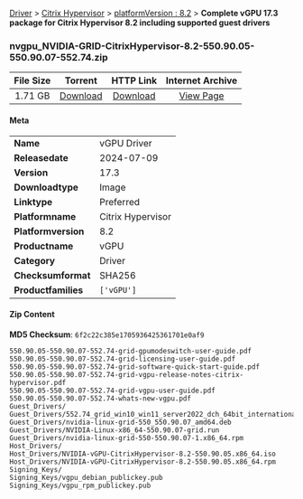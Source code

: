 
[Driver](/README.md)  >  [Citrix Hypervisor](/index/Driver/Citrix_Hypervisor.md)  >  [platformVersion : 8.2](/index/Driver/Citrix_Hypervisor/8.2.md)  >  **Complete vGPU 17.3 package for Citrix Hypervisor 8.2 including supported guest drivers**


### nvgpu_NVIDIA-GRID-CitrixHypervisor-8.2-550.90.05-550.90.07-552.74.zip

| **File Size** | **Torrent**  | **HTTP Link** | **Internet Archive** |
|:-------------:|:------------:|:-------------:|:--------------------:|
| 1.71 GB |  [Download](https://archive.org/download/nvgpu_NVIDIA-GRID-CitrixHypervisor-8.2-550.90.05-550.90.07-552.74.zip/nvgpu_NVIDIA-GRID-CitrixHypervisor-8.2-550.90.05-550.90.07-552.74.zip_archive.torrent)       | [Download](https://archive.org/compress/nvgpu_NVIDIA-GRID-CitrixHypervisor-8.2-550.90.05-550.90.07-552.74.zip) | [View Page](https://archive.org/details/nvgpu_NVIDIA-GRID-CitrixHypervisor-8.2-550.90.05-550.90.07-552.74.zip)       |

#### Meta

<table>
<tr><td><strong>Name</strong></td><td>vGPU Driver</td></tr>
<tr><td><strong>Releasedate</strong></td><td>2024-07-09</td></tr>
<tr><td><strong>Version</strong></td><td>17.3</td></tr>
<tr><td><strong>Downloadtype</strong></td><td>Image</td></tr>
<tr><td><strong>Linktype</strong></td><td>Preferred</td></tr>
<tr><td><strong>Platformname</strong></td><td>Citrix Hypervisor</td></tr>
<tr><td><strong>Platformversion</strong></td><td>8.2</td></tr>
<tr><td><strong>Productname</strong></td><td>vGPU</td></tr>
<tr><td><strong>Category</strong></td><td>Driver</td></tr>
<tr><td><strong>Checksumformat</strong></td><td>SHA256</td></tr>
<tr><td><strong>Productfamilies</strong></td><td><code>['vGPU']</code></td></tr>
</table>

#### Zip Content

**MD5 Checksum**: `6f2c22c385e1705936425361701e0af9`

```text
550.90.05-550.90.07-552.74-grid-gpumodeswitch-user-guide.pdf
550.90.05-550.90.07-552.74-grid-licensing-user-guide.pdf
550.90.05-550.90.07-552.74-grid-software-quick-start-guide.pdf
550.90.05-550.90.07-552.74-grid-vgpu-release-notes-citrix-hypervisor.pdf
550.90.05-550.90.07-552.74-grid-vgpu-user-guide.pdf
550.90.05-550.90.07-552.74-whats-new-vgpu.pdf
Guest_Drivers/
Guest_Drivers/552.74_grid_win10_win11_server2022_dch_64bit_international.exe
Guest_Drivers/nvidia-linux-grid-550_550.90.07_amd64.deb
Guest_Drivers/NVIDIA-Linux-x86_64-550.90.07-grid.run
Guest_Drivers/nvidia-linux-grid-550-550.90.07-1.x86_64.rpm
Host_Drivers/
Host_Drivers/NVIDIA-vGPU-CitrixHypervisor-8.2-550.90.05.x86_64.iso
Host_Drivers/NVIDIA-vGPU-CitrixHypervisor-8.2-550.90.05.x86_64.rpm
Signing_Keys/
Signing_Keys/vgpu_debian_publickey.pub
Signing_Keys/vgpu_rpm_publickey.pub
```